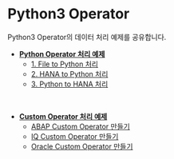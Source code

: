 # Python3 Operator
Python3 Operator의 데이터 처리 예제를 공유합니다.<br>

- **[Python Operator 처리 예제](dataconversion/)**
    - [1. File to Python 처리](dataconversion#1.-File-to-Python-처리)
    - [2. HANA to Python 처리](dataconversion#2.-HANA-to-Python-처리)
    - [3. Python to HANA 처리](dataconversion#3.-Python-to-HANA-처리)

<br>

- **[Custom Operator 처리 예제](Custom/)**
    - [ABAP Custom Operator 만들기](Custom/ABAP)
    - [IQ Custom Operator 만들기](Custom/IQ)
    - [Oracle Custom Operator 만들기](Custom/Oracle)

